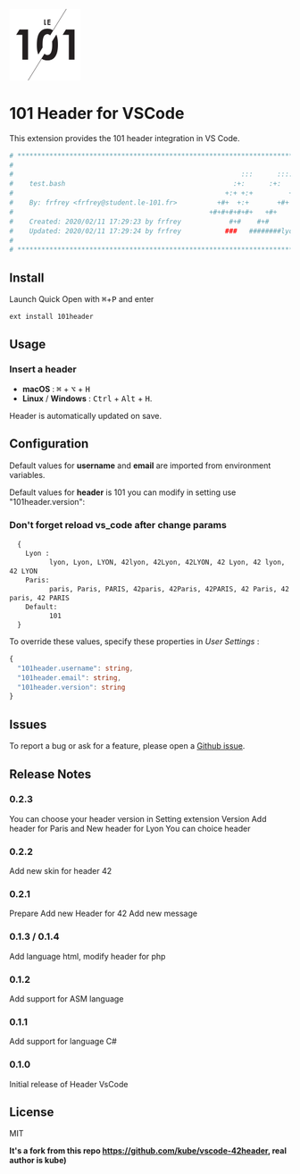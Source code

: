<img
  src="https://raw.githubusercontent.com/AlexisVisco/vscode-101header/master/101.png"
  width=128>

# 101 Header for VSCode

This extension provides the 101 header integration in VS Code.

```bash
# **************************************************************************** #
#                                                                              #
#                                                         :::      ::::::::    #
#    test.bash                                          :+:      :+:    :+:    #
#                                                     +:+ +:+         +:+      #
#    By: frfrey <frfrey@student.le-101.fr>          +#+  +:+       +#+         #
#                                                 +#+#+#+#+#+   +#+            #
#    Created: 2020/02/11 17:29:23 by frfrey            #+#    #+#              #
#    Updated: 2020/02/11 17:29:24 by frfrey           ###   ########lyon.fr    #
#                                                                              #
# **************************************************************************** #

```

## Install

Launch Quick Open with <kbd>⌘</kbd>+<kbd>P</kbd> and enter
```
ext install 101header
```

## Usage

### Insert a header
 - **macOS** : <kbd>⌘</kbd> + <kbd>⌥</kbd> + <kbd>H</kbd>
 - **Linux** / **Windows** : <kbd>Ctrl</kbd> + <kbd>Alt</kbd> + <kbd>H</kbd>.

Header is automatically updated on save.


## Configuration

Default values for **username** and **email** are imported from environment variables.

Default values for **header** is 101 you can modify in setting
use "101header.version":

### Don't forget reload vs_code after change params

```Name avaible for header
  {
    Lyon :
          lyon, Lyon, LYON, 42lyon, 42Lyon, 42LYON, 42 Lyon, 42 lyon, 42 LYON
    Paris:
          paris, Paris, PARIS, 42paris, 42Paris, 42PARIS, 42 Paris, 42 paris, 42 PARIS
    Default:
          101
  }
```

To override these values, specify these properties in *User Settings* :

```ts
{
  "101header.username": string,
  "101header.email": string,
  "101header.version": string
}
```


## Issues

To report a bug or ask for a feature, please open a [Github issue](https://github.com/Etheram68/Header101-Vscode/issues).


## Release Notes

### 0.2.3
You can choose your header version in Setting extension Version
Add header for Paris and New header for Lyon
You can choice header

### 0.2.2
Add new skin for header 42

### 0.2.1
Prepare Add new Header for 42 Add new message

### 0.1.3 / 0.1.4
Add language html, modify header for php

### 0.1.2
Add support for ASM language

### 0.1.1
Add support for language C#

### 0.1.0
Initial release of Header VsCode

## License

MIT

**It's a fork from this repo https://github.com/kube/vscode-42header, real author is kube)**
